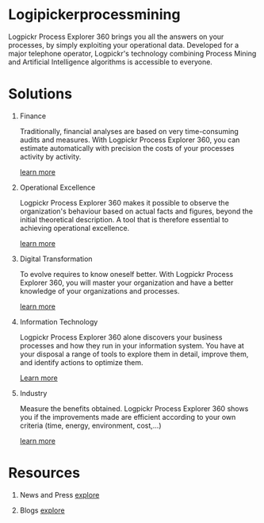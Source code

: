 # Logipickerprocessmining


Logpickr Process Explorer 360 brings you all the answers on your processes, by simply exploiting your operational data. Developed for a major telephone operator, Logpickr's technology combining Process Mining and Artificial Intelligence algorithms is accessible to everyone.

# Solutions 

1. Finance 
    
    Traditionally, financial analyses are based on very time-consuming audits and measures. With Logpickr Process Explorer 360, you can estimate automatically with precision the costs of your processes activity by activity.
    
    [learn more](https://www.logpickr.com/en/finance.html)
    
2. Operational Excellence 

    Logpickr Process Explorer 360 makes it possible to observe the organization's behaviour based on actual facts and figures, beyond the initial theoretical description. A tool that is therefore essential to achieving operational excellence.
    
    [learn more](https://www.logpickr.com/en/operational-excellence.html)
    
3. Digital Transformation 

    To evolve requires to know oneself better. With Logpickr Process Explorer 360, you will master your organization and have a better knowledge of your organizations and processes.
    
    [learn more](https://www.logpickr.com/en/digital-transformation.html)
    
 4. Information Technology 
 
    Logpickr Process Explorer 360 alone discovers your business processes and how they run in your information system. You have at your disposal a range of tools to explore them in detail, improve them, and identify actions to optimize them.
    
    [Learn more](https://www.logpickr.com/en/information-system.html)
    
 5. Industry 
 
    Measure the benefits obtained. Logpickr Process Explorer 360 shows you if the improvements made are efficient according to your own criteria (time, energy, environment, cost,...)
    
    [learn more](https://www.logpickr.com/en/industry.html)
    
    
# Resources 

1. News and Press [explore](https://www.logpickr.com/en/press.html)

2. Blogs [explore](https://www.logpickr.com/en/blog.html)
    
